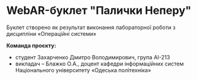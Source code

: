  # WebAR-буклет "Палички Неперу"
 Буклет створено як результат виконання лабораторної роботи з дисципліни
«Операційні системи»

 **Команда проєкту:** 
 + студент Захарченко Дмитро Володимирович, група AI-213
 + викладач – Блажко О.А., доцент кафедри інформаційних систем Національного
університету «Одеська політехніка» 
